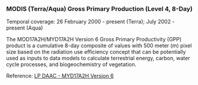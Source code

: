 ### MODIS (Terra/Aqua) Gross Primary Production (Level 4, 8-Day)
Temporal coverage: 26 February 2000 - present (Terra); July 2002 - present (Aqua)

The MOD17A2H/MYD17A2H Version 6 Gross Primary Productivity (GPP) product is a cumulative 8-day composite of values with 500 meter (m) pixel size based on the radiation use efficiency concept that can be potentially used as inputs to data models to calculate terrestrial energy, carbon, water cycle processes, and biogeochemistry of vegetation.

Reference: [LP DAAC - MYD17A2H Version 6](https://doi.org/10.5067/MODIS/MYD17A2H.006)
